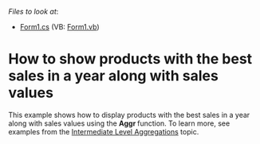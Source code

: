 <!-- default file list -->
*Files to look at*:

* [Form1.cs](./CS/Dashboard_AggrBestSalesProducts/Form1.cs) (VB: [Form1.vb](./VB/Dashboard_AggrBestSalesProducts/Form1.vb))
<!-- default file list end -->
# How to show products with the best sales in a year along with sales values


This example shows how to display products with the best sales in a year along with sales values using the <strong>Aggr </strong>function. To learn more, see examples from the <a href="https://documentation.devexpress.com/#Dashboard/CustomDocument115870">Intermediate Level Aggregations</a> topic.<br><br>

<br/>


